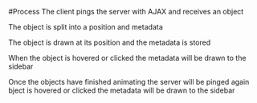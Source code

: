 #Process
The client pings the server with AJAX and receives an object

The object is split into a position and metadata

The object is drawn at its position and the metadata is stored

When the object is hovered or clicked the metadata will be drawn to the sidebar

Once the objects have finished animating the server will be pinged again
bject is hovered or clicked the metadata will be drawn to the sidebar

